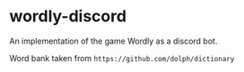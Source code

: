 # wordly-discord

An implementation of the game Wordly as a discord bot.

Word bank taken from `https://github.com/dolph/dictionary`
